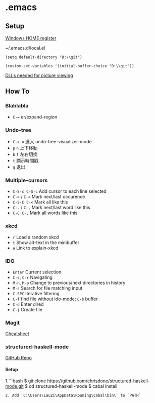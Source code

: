# .emacs #

## Setup ##
[Windows HOME register](http://www.emacswiki.org/emacs/MsWindowsRegistry)

~/.emacs.d/local.el
```elisp
(setq default-directory "D:\\git")

(custom-set-variables '(initial-buffer-choice "D:\\git"))
```

[DLLs needed for picture viewing](https://code.google.com/p/emacs4win/source/browse/#git%2Fdlls)

## How To ##
### Blablabla ###
* `C-=` er/expand-region

### Undo-tree ###
* `C-x u` 進入 undo-tree-visualizer-mode
* `p` `n` 上下移動
* `b` `f` 左右切換
* `t` 顯示時間戳
* `q` 退出

### Multiple-cursors ###
* `C-S-c C-S-c` Add cursor to each line selected
* `C->` / `C-<` Mark next/last occurence
* `C-S-C C-<` Mark all like this
* `C-.` / `C-,` Mark next/last word like this
* `C-C C-,` Mark all words like this

### xkcd ###
* `r` Load a random xkcd
* `t` Show alt-text in the minibuffer
* `e` Link to explain-xkcd

### IDO ###
* `Enter` Current selection
* `C-s`, `C-r` Navigating
* `M-n`, `M-p` Change to previous/next directories in history
* `M-s` Search for file matching input
* `C-SPC` Iterative filtering
* `C-f` find file without ido-mode; `C-b` buffer
* `C-d` Enter dired
* `C-j` Create file

### Magit ###
[Cheatsheet](http://daemianmack.com/magit-cheatsheet.html)


### structured-haskell-mode ###
[GitHub Repo](https://github.com/chrisdone/structured-haskell-mode)

#### Setup ####
1.```bash
$ git clone https://github.com/chrisdone/structured-haskell-mode.git
$ cd structured-haskell-mode
$ cabal install
```
2. Add `C:\Users\LauZi\AppData\Roaming\Cabal\bin\` to `PATH`
